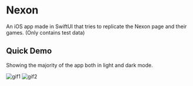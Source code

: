 #  Nexon

An iOS app made in SwiftUI that tries to replicate the Nexon page and their games.
(Only contains test data)

## Quick Demo
Showing the majority of the app both in light and dark mode.

![gif1](/Nexon/Assets.xcassets/nexon1.dataset/nexon1.gif) 
![gif2](/Nexon/Assets.xcassets/nexon2.dataset/nexon2.gif)
